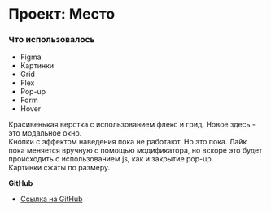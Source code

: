 # Проект: Место

### Что использовалось

* Figma
* Картинки
* Grid
* Flex
* Pop-up
* Form
* Hover

Красивенькая верстка с использованием флекс и грид. Новое здесь - это модальное окно.  
Кнопки с эффектом наведения пока не работают. Но это пока. Лайк пока меняется вручную с помощью модификатора, но вскоре это будет происходить с использованием js, как и закрытие pop-up.  
Картинки сжаты по размеру. 

**GitHub**

* [Ссылка на GitHub](https://semajenya.github.io/mesto-project-bootcamp/)
